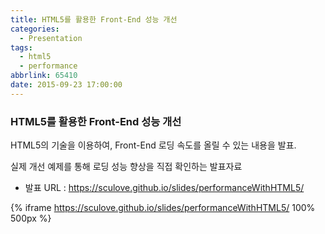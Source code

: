 ```yaml
---
title: HTML5를 활용한 Front-End 성능 개선
categories:
  - Presentation
tags:
  - html5
  - performance
abbrlink: 65410
date: 2015-09-23 17:00:00
---
```


### HTML5를 활용한 Front-End 성능 개선

HTML5의 기술을 이용하여, Front-End 로딩 속도를 올릴 수 있는 내용을 발표.

실제 개선 예제를 통해 로딩 성능 향상을 직접 확인하는 발표자료

- 발표 URL : https://sculove.github.io/slides/performanceWithHTML5/

{% iframe https://sculove.github.io/slides/performanceWithHTML5/ 100% 500px %}
